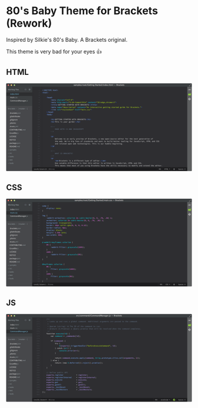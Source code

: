 80's Baby Theme for Brackets (Rework)
============================

Inspired by Silkie's 80's Baby. A Brackets original.

This theme is very bad for your eyes :+1:

## HTML
![HTML Screenshot](https://github.com/Brackets-Themes/80sBaby/blob/master/screenshots/html.png)

## CSS
![CSS Screenshot](https://github.com/Brackets-Themes/80sBaby/blob/master/screenshots/css.png)

## JS
![JS Screenshot](https://github.com/Brackets-Themes/80sBaby/blob/master/screenshots/js.png)
